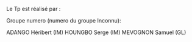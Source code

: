 Le Tp est réalisé par :

Groupe numero (numero du groupe Inconnu):

ADANGO Héribert (IM)
HOUNGBO Serge (IM)
MEVOGNON Samuel (GL)

